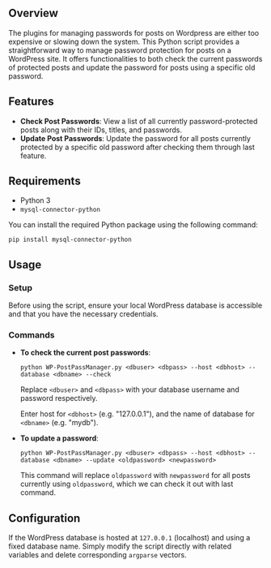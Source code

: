 ## Overview

The plugins for managing passwords for posts on Wordpress are either too expensive or slowing down the system. This Python script provides a straightforward way to manage password protection for posts on a WordPress site. It offers functionalities to both check the current passwords of protected posts and update the password for posts using a specific old password. 

## Features

- **Check Post Passwords**: View a list of all currently password-protected posts along with their IDs, titles, and passwords.
- **Update Post Passwords**: Update the password for all posts currently protected by a specific old password after checking them through last feature.

## Requirements

- Python 3
- `mysql-connector-python`

You can install the required Python package using the following command:

```
pip install mysql-connector-python
```

## Usage

### Setup

Before using the script, ensure your local WordPress database is accessible and that you have the necessary credentials.

### Commands

- **To check the current post passwords**:

  ```
  python WP-PostPassManager.py <dbuser> <dbpass> --host <dbhost> --database <dbname> --check
  ```

  Replace `<dbuser>` and `<dbpass>` with your database username and password respectively.

  Enter host for `<dbhost>` (e.g. "127.0.0.1"), and the name of database for `<dbname>` (e.g. "mydb").

- **To update a password**:

  ```
  python WP-PostPassManager.py <dbuser> <dbpass> --host <dbhost> --database <dbname> --update <oldpassword> <newpassword>
  ```

  This command will replace `oldpassword` with `newpassword` for all posts currently using `oldpassword`, which we can check it out with last command.

## Configuration

If the WordPress database is hosted at `127.0.0.1` (localhost) and using a fixed database name. Simply modify the script directly with related variables and delete corresponding `argparse` vectors.

